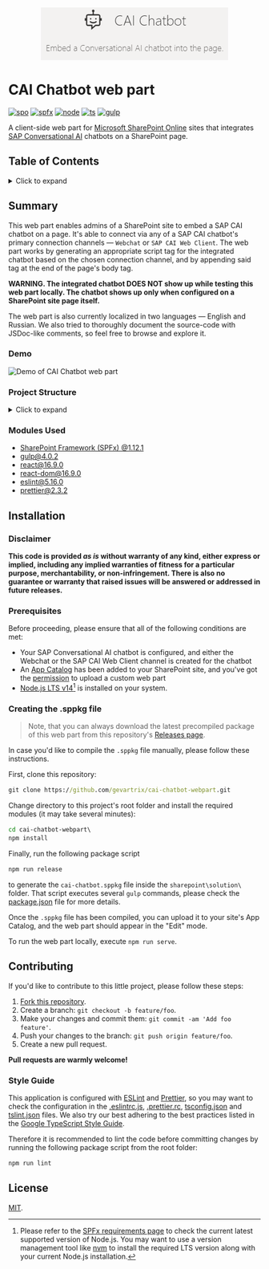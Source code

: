 <div align="center">

<img src="https://raw.githubusercontent.com/gevartrix/cai-chatbot-webpart/master/assets/logo.png"/>

</div>

# CAI Chatbot web part

[![spo](https://img.shields.io/badge/SharePoint-Online-important.svg?style=flat-square)](https://www.microsoft.com/en-ww/microsoft-365/sharepoint/collaboration) [![spfx](https://img.shields.io/badge/SPFx-1.13-green.svg?style=flat-square)](https://docs.microsoft.com/en-us/sharepoint/dev/spfx/sharepoint-framework-overview) [![node](https://img.shields.io/badge/Node.js-LTS%20v14-brihtgreen.svg?style=flat-square)](https://nodejs.org/) [![ts](https://img.shields.io/badge/TypeScript-%5E3.7.7-brihtgreen.svg?style=flat-square)](https://www.typescriptlang.org/) [![gulp](https://img.shields.io/badge/gulp.js-%5E4.0.2-brihtgreen.svg?style=flat-square)](https://gulpjs.org/)

A client-side web part for [Microsoft SharePoint Online](https://www.microsoft.com/en-us/microsoft-365/sharepoint/collaboration) sites that integrates [SAP Conversational AI](https://cai.tools.sap/) chatbots on a SharePoint page.

## Table of Contents

<details>
  <summary>Click to expand</summary>

  - [Summary](#summary)
    * [Demo](#demo)
    * [Project Structure](#project-structure)
    * [Modules Used](#modules-used)
  - [Installation](#installation)
    * [Disclaimer](#disclaimer)
    * [Prerequisites](#prerequisites)
    * [Creating the .sppkg file](#creating-the-sppkg-file)
  - [Contributing](#contributing)
    * [Style Guide](#style-guide)
  - [License](#license)
</details>

## Summary

This web part enables admins of a SharePoint site to embed a SAP CAI chatbot on a page. It's able to connect via any of a SAP CAI chatbot's primary connection channels — `Webchat` or `SAP CAI Web Client`. The web part works by generating an appropriate script tag for the integrated chatbot based on the chosen connection channel, and by appending said tag at the end of the page's body tag.

**WARNING. The integrated chatbot DOES NOT show up while testing this web part locally. The chatbot shows up only when configured on a SharePoint site page itself.**

The web part is also currently localized in two languages — English and Russian. We also tried to thoroughly document the source-code with JSDoc-like comments, so feel free to browse and explore it.

### Demo

![Demo of CAI Chatbot web part](./assets/demo.gif)

### Project Structure

<details>
  <summary>Click to expand</summary>

    ├── config
    │   ├── config.json
    │   ├── copy-assets.json
    │   ├── deploy-azure-storage.json
    │   ├── package-solution.json
    │   ├── serve.json
    │   └── write-manifests.json
    ├── src
    │   ├── webparts
    │   │   └── cai-chatbot
    │   │       ├── components
    │   │       │   ├── chatbot.module.scss
    │   │       │   ├── chatbot.tsx
    │   │       │   └── chatbotProps.ts
    │   │       ├── loc
    │   │       │   ├── en-us.ts
    │   │       │   ├── mystrings.d.ts
    │   │       │   └── ru-ru.ts
    │   │       ├── chatbotPropertyPane.ts
    │   │       ├── chatbotWebpart.manifest.json
    │   │       ├── chatbotWebpart.ts
    │   │       ├── chatbotWebpartProps.ts
    │   │       └── const.ts
    │   └── index.ts
    ├── .eslintignore
    ├── .eslintrc.js
    ├── .prettierignore
    ├── .prettierrc
    ├── .yo-rc.json
    ├── gulpfile.js
    ├── package.json
    ├── package-lock.json
    ├── tsconfig.json
    └── tslint.json

</details>

### Modules Used

- [SharePoint Framework (SPFx) @1.12.1](https://docs.microsoft.com/en-us/sharepoint/dev/spfx/sharepoint-framework-overview)
- [gulp@4.0.2](https://github.com/gulpjs/gulp)
- [react@16.9.0](https://github.com/facebook/react)
- [react-dom@16.9.0](https://github.com/facebook/react/tree/master/packages/react-dom)
- [eslint@5.16.0](https://github.com/eslint/eslint)
- [prettier@2.3.2](https://github.com/prettier/prettier)

## Installation

### Disclaimer

**This code is provided *as is* without warranty of any kind, either express or implied, including any implied warranties of fitness for a particular purpose, merchantability, or non-infringement. There is also no guarantee or warranty that raised issues will be answered or addressed in future releases.**

### Prerequisites

Before proceeding, please ensure that all of the following conditions are met:

- Your SAP Conversational AI chatbot is configured, and either the Webchat or the SAP CAI Web Client channel is created for the chatbot
- An [App Catalog](https://docs.microsoft.com/en-us/sharepoint/use-app-catalog) has been added to your SharePoint site, and you've got the [permission](https://docs.microsoft.com/en-us/sharepoint/request-app-installation-permissions) to upload a custom web part
- [Node.js LTS v14](https://nodejs.org/download/release/v14.18.1/)[^nodeversion] is installed on your system.

### Creating the .sppkg file

> Note, that you can always download the latest precompiled package of this web part from this repository's [Releases page](https://github.com/gevartrix/cai-chatbot-webpart/releases).

In case you'd like to compile the `.sppkg` file manually, please follow these instructions.

First, clone this repository:

```bat
git clone https://github.com/gevartrix/cai-chatbot-webpart.git
```

Change directory to this project's root folder and install the required modules (it may take several minutes):

```bat
cd cai-chatbot-webpart\
npm install
```

Finally, run the following package script

```bat
npm run release
```

to generate the `cai-chatbot.sppkg` file inside the `sharepoint\solution\` folder. That script executes several `gulp` commands, please check the [package.json](package.json) file for more details.

Once the `.sppkg` file has been compiled, you can upload it to your site's App Catalog, and the web part should appear in the "Edit" mode.

To run the web part locally, execute `npm run serve`.

## Contributing

If you'd like to contribute to this little project, please follow these steps:

1. [Fork this repository](https://github.com/gevartrix/cai-chatbot-webpart/fork).
2. Create a branch: `git checkout -b feature/foo`.
3. Make your changes and commit them: `git commit -am 'Add foo feature'`.
4. Push your changes to the branch: `git push origin feature/foo`.
5. Create a new pull request.

__Pull requests are warmly welcome!__

### Style Guide

This application is configured with [ESLint](https://eslint.org/) and [Prettier](https://prettier.io), so you may want to check the configuration in the [.eslintrc.js](.eslintrc.js), [.prettier.rc](.prettierrc), [tsconfig.json](tsconfig.json) and [tslint.json](.tslint.json) files. We also try our best adhering to the best practices listed in the [Google TypeScript Style Guide](https://google.github.io/styleguide/tsguide.html).

Therefore it is recommended to lint the code before committing changes by running the following package script from the root folder:

```bat
npm run lint
```

## License

[MIT](LICENSE).

[^nodeversion]: Please refer to the [SPFx requirements page](https://docs.microsoft.com/en-us/sharepoint/dev/spfx/set-up-your-development-environment#install-nodejs) to check the current latest supported version of Node.js. You may want to use a version management tool like [nvm](https://github.com/coreybutler/nvm-windows) to install the required LTS version along with your current Node.js installation.
